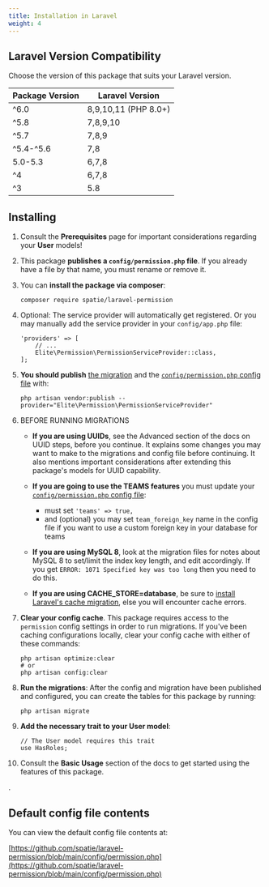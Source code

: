 ```yaml
---
title: Installation in Laravel
weight: 4
---
```


## Laravel Version Compatibility

Choose the version of this package that suits your Laravel version.

| Package Version | Laravel Version      |
| --------------- | -------------------- |
| ^6.0            | 8,9,10,11 (PHP 8.0+) |
| ^5.8            | 7,8,9,10             |
| ^5.7            | 7,8,9                |
| ^5.4-^5.6       | 7,8                  |
| 5.0-5.3         | 6,7,8                |
| ^4              | 6,7,8                |
| ^3              | 5.8                  |

## Installing

1.  Consult the **Prerequisites** page for important considerations regarding your **User** models!

2.  This package **publishes a `config/permission.php` file**. If you already have a file by that name, you must rename or remove it.

3.  You can **install the package via composer**:

        composer require spatie/laravel-permission

4.  Optional: The service provider will automatically get registered. Or you may manually add the service provider in your `config/app.php` file:

    ```
    'providers' => [
        // ...
        Elite\Permission\PermissionServiceProvider::class,
    ];
    ```

5.  **You should publish** [the migration](https://github.com/spatie/laravel-permission/blob/main/database/migrations/create_permission_tables.php.stub) and the [`config/permission.php` config file](https://github.com/spatie/laravel-permission/blob/main/config/permission.php) with:

    ```
    php artisan vendor:publish --provider="Elite\Permission\PermissionServiceProvider"
    ```

6.  BEFORE RUNNING MIGRATIONS

    - **If you are using UUIDs**, see the Advanced section of the docs on UUID steps, before you continue. It explains some changes you may want to make to the migrations and config file before continuing. It also mentions important considerations after extending this package's models for UUID capability.

    - **If you are going to use the TEAMS features** you must update your [`config/permission.php` config file](https://github.com/spatie/laravel-permission/blob/main/config/permission.php):

        - must set `'teams' => true,`
        - and (optional) you may set `team_foreign_key` name in the config file if you want to use a custom foreign key in your database for teams

    - **If you are using MySQL 8**, look at the migration files for notes about MySQL 8 to set/limit the index key length, and edit accordingly. If you get `ERROR: 1071 Specified key was too long` then you need to do this.

    - **If you are using CACHE_STORE=database**, be sure to [install Laravel's cache migration](https://laravel.com/docs/cache#prerequisites-database), else you will encounter cache errors.

7.  **Clear your config cache**. This package requires access to the `permission` config settings in order to run migrations. If you've been caching configurations locally, clear your config cache with either of these commands:

        php artisan optimize:clear
        # or
        php artisan config:clear

8.  **Run the migrations**: After the config and migration have been published and configured, you can create the tables for this package by running:

        php artisan migrate

9.  **Add the necessary trait to your User model**:

        // The User model requires this trait
        use HasRoles;

10. Consult the **Basic Usage** section of the docs to get started using the features of this package.

.

## Default config file contents

You can view the default config file contents at:

[https://github.com/spatie/laravel-permission/blob/main/config/permission.php](https://github.com/spatie/laravel-permission/blob/main/config/permission.php)
